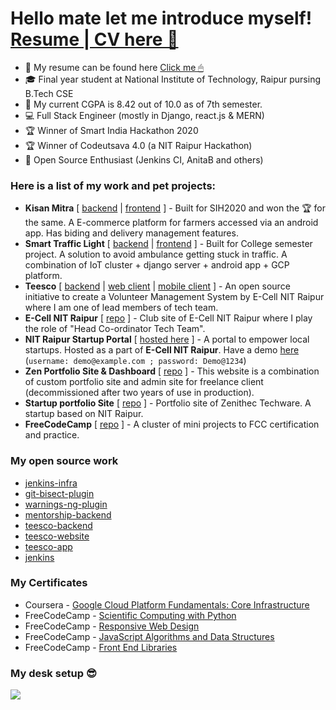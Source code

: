 # Hello mate let me introduce myself! [Resume | CV here 📁](https://docs.google.com/document/d/13jLJZmVaOoLgF61zIrtF7Yj1wDwP8RN9tVCR8It8bDU/edit?usp=sharing)

- 📁 My resume can be found here [Click me 🖱](https://docs.google.com/document/d/13jLJZmVaOoLgF61zIrtF7Yj1wDwP8RN9tVCR8It8bDU/edit?usp=sharing)
- 🎓 Final year student at National Institute of Technology, Raipur pursing B.Tech CSE
- 💯 My current CGPA is 8.42 out of 10.0 as of 7th semester.
- 💻 Full Stack Engineer (mostly in Django, react.js & MERN)
- 🏆 Winner of Smart India Hackathon 2020
- 🏆 Winner of Codeutsava 4.0 (a NIT Raipur Hackathon)
- 🍧 Open Source Enthusiast (Jenkins CI, AnitaB and others)  


### Here is a list of my work and pet projects:

- **Kisan Mitra** [ [backend](https://github.com/naveennvrgup/binaries_web_codeutsava4) | [frontend](https://github.com/ethicalrushi/binaries_app_codeutsava4) ] - Built for SIH2020 and won the 🏆 for the same. A E-commerce platform for farmers accessed via an android app. Has biding and delivery management features.
- **Smart Traffic Light** [ [backend](https://github.com/naveennvrgup/smart-traffic-light) | [frontend](https://github.com/ShristiAgrawal/Smart_traffic_light) ] - Built for College semester project. A solution to avoid ambulance getting stuck in traffic. A combination of IoT cluster + django server + android app + GCP platform.
- **Teesco** [ [backend](https://github.com/naveennvrgup/teesco-backend/tree/dev) | [web client](https://github.com/naveennvrgup/teesco-website) | [mobile client](https://github.com/naveennvrgup/teesco-app) ] - An open source initiative to create a Volunteer Management System by E-Cell NIT Raipur where I am one of lead members of tech team.
- **E-Cell NIT Raipur** [ [repo](https://github.com/ECellNitrr/EcellWeb2k19) ] - Club site of E-Cell NIT Raipur where I play the role of "Head Co-ordinator Tech Team". 
- **NIT Raipur Startup Portal** [ [hosted here](https://ecell.nitrr.ac.in/startups) ] -  A portal to empower local startups. Hosted as a part of **E-Cell NIT Raipur**. Have a demo [here](https://ecell.nitrr.ac.in/startups) (`username: demo@example.com ; password: Demo@1234`)
- **Zen Portfolio Site & Dashboard** [ [repo](https://github.com/naveennvrgup/zen-ca-mail) ] - This website is a combination of custom portfolio  site and admin site for freelance client (decommissioned after two years of use in production).
- **Startup portfolio Site** [ [repo](https://github.com/naveennvrgup/zenithec) ] - Portfolio site of Zenithec Techware. A startup based on NIT Raipur.
- **FreeCodeCamp** [ [repo](https://github.com/naveennvrgup/free-code-camp) ] - A cluster of mini projects to FCC certification and practice.


### My open source work
- [jenkins-infra](https://github.com/jenkins-infra/jenkins-infra/pulls?q=is%3Apr+author%3Anaveennvrgup)
- [git-bisect-plugin](https://github.com/jenkinsci/git-bisect-plugin/pulls?q=is%3Apr+author%3Anaveennvrgup)
- [warnings-ng-plugin](https://github.com/jenkinsci/warnings-ng-plugin/pulls?q=is%3Apr+author%3Anaveennvrgup)
- [mentorship-backend](https://github.com/anitab-org/mentorship-backend/pulls?q=is%3Apr+author%3Anaveennvrgup+)
- [teesco-backend](https://github.com/ECellNitrr/teesco-backend/pulls?q=is%3Apr+author%3Anaveennvrgup)
- [teesco-website](https://github.com/ECellNitrr/teesco-website/pulls?q=is%3Apr+author%3Anaveennvrgup)
- [teesco-app](https://github.com/ECellNitrr/teesco-app/pulls?q=is%3Apr+author%3Anaveennvrgup)
- [jenkins](https://github.com/jenkinsci/jenkins/pulls?q=is%3Apr+author%3Anaveennvrgup)

### My Certificates
- Coursera - [Google Cloud Platform Fundamentals: Core Infrastructure](https://coursera.org/share/2c3cfd75490bc49c1c63e3d6ca2db30b)
- FreeCodeCamp - [Scientific Computing with Python](https://www.freecodecamp.org/certification/fcc4875e22d-b42b-4889-ba8c-cfa9860187ac/scientific-computing-with-python-v7)
- FreeCodeCamp - [Responsive Web Design](https://www.freecodecamp.org/certification/fcc4875e22d-b42b-4889-ba8c-cfa9860187ac/responsive-web-design)
- FreeCodeCamp - [JavaScript Algorithms and Data Structures](https://www.freecodecamp.org/certification/fcc4875e22d-b42b-4889-ba8c-cfa9860187ac/javascript-algorithms-and-data-structures)
- FreeCodeCamp - [Front End Libraries](https://www.freecodecamp.org/certification/fcc4875e22d-b42b-4889-ba8c-cfa9860187ac/front-end-libraries)

### My desk setup 😎
<img src='pics/desk-setup.jpg'/>
